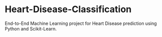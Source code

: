 # Heart-Disease-Classification
End-to-End Machine Learning project for Heart Disease prediction using Python and Scikit-Learn.
